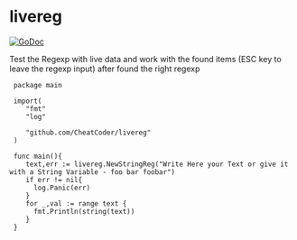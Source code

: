 # livereg

[![GoDoc](https://godoc.org/github.com/CheatCoder/livereg?status.svg)](https://godoc.org/github.com/CheatCoder/livereg)

Test the Regexp with live data and work with the found items (ESC key to leave the regexp input) after found the right regexp

```
 package main
 
 import(
    "fmt"
    "log"
    
    "github.com/CheatCoder/livereg"
 )
 
 func main(){
    text,err := livereg.NewStringReg("Write Here your Text or give it with a String Variable - foo bar foobar")
    if err != nil{
      log.Panic(err)
    }
    for _,val := range text {
      fmt.Println(string(text))
    }
 }
```
